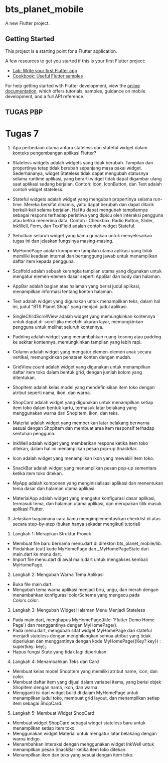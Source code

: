 # bts_planet_mobile

A new Flutter project.

## Getting Started

This project is a starting point for a Flutter application.

A few resources to get you started if this is your first Flutter project:

- [Lab: Write your first Flutter app](https://docs.flutter.dev/get-started/codelab)
- [Cookbook: Useful Flutter samples](https://docs.flutter.dev/cookbook)

For help getting started with Flutter development, view the
[online documentation](https://docs.flutter.dev/), which offers tutorials,
samples, guidance on mobile development, and a full API reference.

## TUGAS PBP

# Tugas 7
1. Apa perbedaan utama antara stateless dan stateful widget dalam konteks pengembangan aplikasi Flutter?

- Stateless widgets adalah widgets yang tidak berubah. Tampilan dan propertinya tetap tidak berubah sepanjang masa pakai widget. Sederhananya, widget Stateless tidak dapat mengubah statusnya selama runtime aplikasi, yang berarti widget tidak dapat digambar ulang saat aplikasi sedang berjalan.
Contoh: Icon, IconButton, dan Text adalah contoh widget stateless.

- Stateful widgets adalah widget yang mengubah propertinya selama run-time. Mereka bersifat dinamis, yaitu dapat berubah dan dapat ditarik berkali-kali selama berjalan. Hal itu dapat mengubah tampilannya sebagai respons terhadap peristiwa yang dipicu oleh interaksi pengguna atau ketika menerima data.
Contoh : Checkbox, Radio Button, Slider, InkWell, Form, dan TextField adalah contoh widget Stateful.

2. Sebutkan seluruh widget yang kamu gunakan untuk menyelesaikan tugas ini dan jelaskan fungsinya masing-masing.

- MyHomePage adalah komponen tampilan utama aplikasi yang tidak memiliki keadaan internal dan bertanggung jawab untuk menampilkan daftar item kepada pengguna.

- Scaffold adalah sebuah kerangka tampilan utama yang digunakan untuk mengatur elemen-elemen dasar seperti AppBar dan body dari halaman.

- AppBar adalah bagian atas halaman yang berisi judul aplikasi, menampilkan informasi tentang konten halaman.

- Text adalah widget yang digunakan untuk menampilkan teks, dalam hal ini, judul "BTS Planet Shop" yang menjadi judul aplikasi.

- SingleChildScrollView adalah widget yang memungkinkan kontennya untuk dapat di-scroll jika melebihi ukuran layar, memungkinkan pengguna untuk melihat seluruh kontennya.

- Padding adalah widget yang menambahkan ruang kosong atau padding ke sekitar kontennya, memungkinkan tampilan yang lebih rapi.

- Column adalah widget yang mengatur elemen-elemen anak secara vertikal, memungkinkan penataan konten dengan mudah.

- GridView.count adalah widget yang digunakan untuk menampilkan daftar item toko dalam bentuk grid, dengan jumlah kolom yang ditentukan.

- ShopItem adalah kelas model yang mendefinisikan item toko dengan atribut seperti nama, ikon, dan warna.

- ShopCard adalah widget yang digunakan untuk menampilkan setiap item toko dalam bentuk kartu, termasuk latar belakang yang menggunakan warna dari ShopItem, ikon, dan teks.

- Material adalah widget yang memberikan latar belakang berwarna sesuai dengan ShopItem dan membuat area item responsif terhadap sentuhan pengguna.

- InkWell adalah widget yang memberikan respons ketika item toko ditekan, dalam hal ini menampilkan pesan pop-up SnackBar.

- Icon adalah widget yang menampilkan ikon yang mewakili item toko.

- SnackBar adalah widget yang menampilkan pesan pop-up sementara ketika item toko ditekan.

- MyApp adalah komponen yang menginisialisasi aplikasi dan menentukan tema dasar dan halaman utama aplikasi.

- MaterialApp adalah widget yang mengatur konfigurasi dasar aplikasi, termasuk tema, dan halaman utama aplikasi, dan merupakan titik masuk aplikasi Flutter.

3.  Jelaskan bagaimana cara kamu mengimplementasikan checklist di atas secara step-by-step (bukan hanya sekadar mengikuti tutorial)

1) Langkah 1: Merapikan Struktur Proyek

- Membuat file baru bernama menu.dart di direktori bts_planet_mobile/lib.
- Pindahkan (cut) kode MyHomePage dan _MyHomePageState dari main.dart ke menu.dart.
- Import file menu.dart di awal main.dart untuk mengakses kembali MyHomePage.

2) Langkah 2: Mengubah Warna Tema Aplikasi

- Buka file main.dart.
- Mengubah tema warna aplikasi menjadi biru, ungu, dan merah dengan menambahkan konfigurasi colorScheme yang mengacu pada Colors.color.

3) Langkah 3: Mengubah Widget Halaman Menu Menjadi Stateless

- Pada main.dart, menghapus MyHomePage(title: 'Flutter Demo Home Page') dan menggantinya dengan MyHomePage().
- Pada menu.dart, mengubah sifat widget MyHomePage dari stateful menjadi stateless dengan menghilangkan semua atribut yang tidak diperlukan dan menggantinya dengan kode MyHomePage({Key? key}) : super(key: key);.
- Hapus fungsi State yang tidak lagi diperlukan.

4) Langkah 4: Menambahkan Teks dan Card

- Membuat kelas model ShopItem yang memiliki atribut name, icon, dan color.
- Membuat daftar item yang dijual dalam variabel items, yang berisi objek ShopItem dengan nama, ikon, dan warna.
- Mengganti isi dari widget build di dalam MyHomePage untuk menampilkan judul toko, membuat grid layout, dan menampilkan setiap item sebagai ShopCard.

5) Langkah 5: Membuat Widget ShopCard

- Membuat widget ShopCard sebagai widget stateless baru untuk menampilkan setiap item toko.
- Menggunakan widget Material untuk mengatur latar belakang dengan warna indigo.
- Menambahkan interaksi dengan menggunakan widget InkWell untuk menampilkan pesan SnackBar ketika item toko ditekan.
- Menampilkan ikon dan teks yang sesuai dengan item toko.


